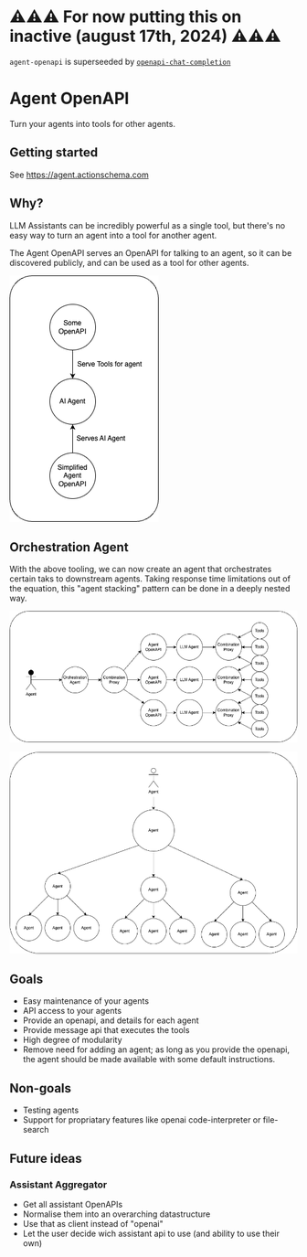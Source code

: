 # ⚠️⚠️⚠️ For now putting this on inactive (august 17th, 2024) ⚠️⚠️⚠️

`agent-openapi` is superseeded by [`openapi-chat-completion`](https://chat.actionschema.com)

# Agent OpenAPI

Turn your agents into tools for other agents.

## Getting started

See https://agent.actionschema.com

## Why?

LLM Assistants can be incredibly powerful as a single tool, but there's no easy way to turn an agent into a tool for another agent.

The Agent OpenAPI serves an OpenAPI for talking to an agent, so it can be discovered publicly, and can be used as a tool for other agents.

![](agent-openapi.drawio.png)

## Orchestration Agent

With the above tooling, we can now create an agent that orchestrates certain taks to downstream agents. Taking response time limitations out of the equation, this "agent stacking" pattern can be done in a deeply nested way.

![](orchestration-agent.drawio.png)

![](agent-stacking.drawio.png)

## Goals

- Easy maintenance of your agents
- API access to your agents
- Provide an openapi, and details for each agent
- Provide message api that executes the tools
- High degree of modularity
- Remove need for adding an agent; as long as you provide the openapi, the agent should be made available with some default instructions.

## Non-goals

- Testing agents
- Support for propriatary features like openai code-interpreter or file-search

## Future ideas

### Assistant Aggregator

- Get all assistant OpenAPIs
- Normalise them into an overarching datastructure
- Use that as client instead of "openai"
- Let the user decide wich assistant api to use (and ability to use their own)
